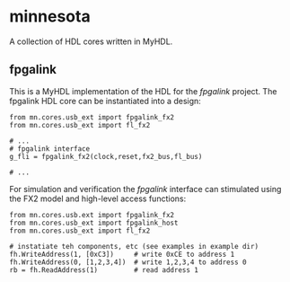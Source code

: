 minnesota
=========

A collection of HDL cores written in MyHDL.

fpgalink
---------
This is a MyHDL implementation of the HDL for the *fpgalink*
project.  The fpgalink HDL core can be instantiated into 
a design:


    from mn.cores.usb_ext import fpgalink_fx2
    from mn.cores.usb_ext import fl_fx2
 
    # ...
    # fpgalink interface 
    g_fli = fpgalink_fx2(clock,reset,fx2_bus,fl_bus) 

    # ...

For simulation and verification the *fpgalink* interface can
stimulated using the FX2 model and high-level access functions:


    from mn.cores.usb.ext import fpgalink_fx2
    from mn.cores.usb_ext import fpgalink_host
    from mn.cores.usb_ext import fl_fx2 
 
    # instatiate teh components, etc (see examples in example dir)
    fh.WriteAddress(1, [0xC3])     # write 0xCE to address 1
    fh.WriteAddress(0, [1,2,3,4])  # write 1,2,3,4 to address 0
    rb = fh.ReadAddress(1)         # read address 1



